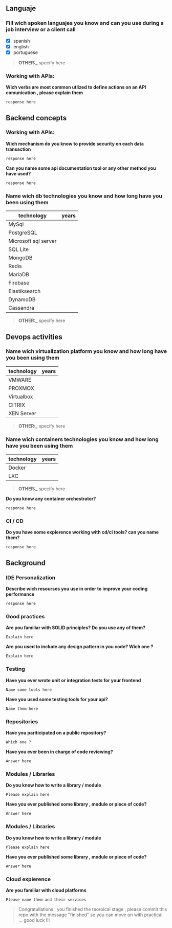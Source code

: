 ## Languaje
### Fill  wich spoken languajes you know and can you use during a job interview or a client call

 - [x] spanish   
 - [x] english   
 - [x] portuguese
 
> **OTHER:_**  specify here


### Working with APIs:
**Wich verbs are most common utlized to define actions on an API comunication , please explain them**
```
response here
```

## Backend concepts

### Working with APIs:
**Wich mechanism do you know to provide security on each data transaction**
```
response here
```
**Can you name some api documentation tool or any other method you have used?**
```
response here
```

### Name wich db technologies you know and how long have you been using them
| technology | years |
|------------|-------|
| MySql        |       |
| PostgreSQL      |       |
| Microsoft sql server    |       |
| SQL Lite    |       |
| MongoDB    |       |
| Redis    |       |
| MariaDB    |       |
| Firebase    |       |
| Elastiksearch    |       |
| DynamoDB    |       |
| Cassandra    |       |

> **OTHER:_**  specify here


## Devops activities

### Name wich virtualization platform you know and how long have you been using them

| technology | years |
|------------|-------|
| VMWARE    |       |
| PROXMOX    |       |
| Virtualbox    |       |
| CITRIX    |       |
| XEN Server    |       |

> **OTHER:_**  specify here


### Name wich containers technologies you know and how long have you been using them

| technology | years |
|------------|-------|
| Docker    |       |
| LXC    |       |

> **OTHER:_**  specify here

**Do you know any container orchestrator?**
```
response here
```

### CI / CD

**Do you have some expierence working with cd/ci tools? can you name them?**
```
response here
```

## Background


### IDE Personalization
**Describe wich resourses you use in order to improve your coding performance**
```
response here
```

### Good practices
**Are you familiar with SOLID principles? Do you use any of them?**
```
Explain here
```
**Are you used to include any design pattern in you code? Wich one ?** 
```
Explain here
```
### Testing
**Have you ever wrote unit or integration tests for your frontend**
```
Name some tools here
```
**Have you used some testing tools for your api?**
```
Name them here
```


### Repositories
**Have you pariticipated on a public repository?**
```
Which one ? 
```
**Have you ever been in charge of code reviewing?**
```
Answer here 
```

### Modules / Libraries
**Do you know how to write a library / module**
```
Please explain here
```
**Have you ever published some library , module or piece of code?**
```
Answer here 
```

### Modules / Libraries
**Do you know how to write a library / module**
```
Please explain here
```
**Have you ever published some library , module or piece of code?**
```
Answer here 
```

### Cloud expierence
**Are you familiar with cloud platforms**
```
Please name them and their services
```

> Congratullations , you finished the teoroical stage , please commit this repo with the message "finished" so you can move on with practical ... good luck !!!


